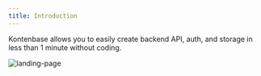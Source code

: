 ```yaml
---
title: Introduction
---
```


Kontenbase allows you to easily create backend API, auth, and storage in less than 1 minute without coding.

<img alt="landing-page" src="https://kontenbase.com/screenshots/kontenbase-try-api-request.png" />